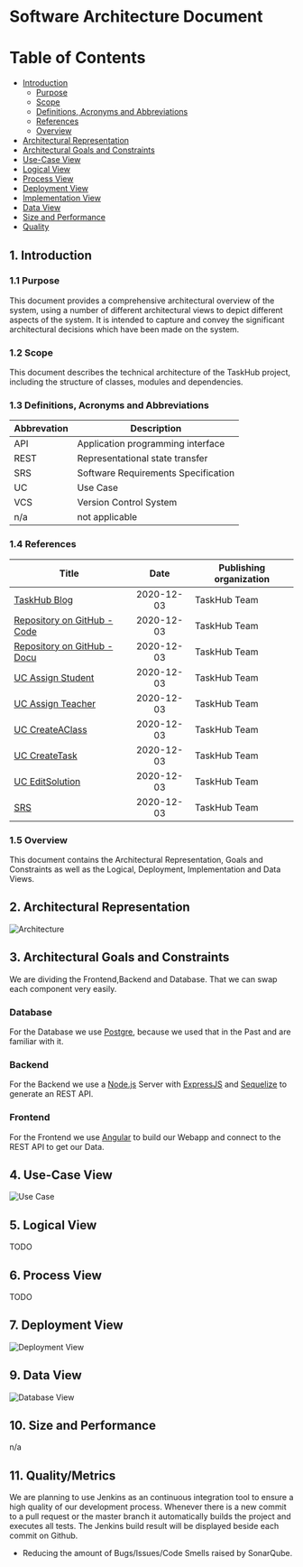 # Software Architecture Document

# Table of Contents
- [Introduction](#1-introduction)
    - [Purpose](#11-purpose)
    - [Scope](#12-scope)
    - [Definitions, Acronyms and Abbreviations](#13-definitions-acronyms-and-abbreviations)
    - [References](#14-references)
    - [Overview](#15-overview)
- [Architectural Representation](#2-architectural-representation)
- [Architectural Goals and Constraints](#3-architectural-goals-and-constraints)
- [Use-Case View](#4-use-case-view)
- [Logical View](#5-logical-view)
- [Process View](#6-process-view)
- [Deployment View](#7-deployment-view)
- [Implementation View](#8-implementation-view)
- [Data View](#9-data-view)
- [Size and Performance](#10-size-and-performance)
- [Quality](#11-quality)

## 1. Introduction

### 1.1 Purpose
This document provides a comprehensive architectural overview of the system, using a number of different architectural views to depict different aspects of the system. It is intended to capture and convey the significant architectural decisions which have been made on the system.

### 1.2 Scope
This document describes the technical architecture of the TaskHub project, including the structure of classes, modules and dependencies.

### 1.3 Definitions, Acronyms and Abbreviations

| Abbrevation | Description                            |
| ----------- | -------------------------------------- |
| API         | Application programming interface      |
| REST        | Representational state transfer        |
| SRS         | Software Requirements Specification    |
| UC          | Use Case                               |
| VCS         | Version Control System                 |
| n/a         | not applicable                         |

### 1.4 References

| Title                                                                                                                               |     Date     | Publishing organization   |
| ------------------------------------------------------------------------------------------------------------------------------------|:------------:| ------------------------- |
| [TaskHub Blog](https://taskhub854228916.wordpress.com/)   	                                                                       	| 2020-12-03   | TaskHub Team              |
| [Repository on GitHub - Code ](https://github.com/Unk3wn/TaskHub---Codebase)	  	                                                  | 2020-12-03   | TaskHub Team              |
| [Repository on GitHub - Docu ](https://github.com/Unk3wn/TaskHub---Documentation)	                                                  | 2020-12-03   | TaskHub Team              |
| [UC Assign Student](https://github.com/Unk3wn/TaskHub---Documentation/blob/master/UC/UseCases/AssignStudent/AssignStudent.md)      | 2020-12-03   | TaskHub Team              |
| [UC Assign Teacher](https://github.com/Unk3wn/TaskHub---Documentation/blob/master/UC/UseCases/AssignTeacher/AssignTeacher.md)      | 2020-12-03   | TaskHub Team              |
| [UC CreateAClass](https://github.com/Unk3wn/TaskHub---Documentation/blob/master/UC/UseCases/CreateAClass/CreateAClass.md)        | 2020-12-03   | TaskHub Team              |
| [UC CreateTask](https://github.com/Unk3wn/TaskHub---Documentation/blob/master/UC/UseCases/CreateTask/CreateTask.md)            | 2020-12-03   | TaskHub Team              |
| [UC EditSolution](https://github.com/Unk3wn/TaskHub---Documentation/blob/master/UC/UseCases/EditSolution/EditSolution.md)        | 2020-12-03   | TaskHub Team              |
| [SRS](https://github.com/Unk3wn/TaskHub---Documentation/blob/master/README.md)                                                      | 2020-12-03   | TaskHub Team              |

### 1.5 Overview
This document contains the Architectural Representation, Goals and Constraints as well
as the Logical, Deployment, Implementation and Data Views.

## 2. Architectural Representation
![Architecture](https://github.com/Unk3wn/TaskHub---Documentation/blob/master/src/stack.png?raw=true)

## 3. Architectural Goals and Constraints
We are dividing the Frontend,Backend and Database. That we can swap each component very easily.

### Database
For the Database we use [Postgre](https://www.postgresql.org/), because we used that in the Past and are familiar with it.

### Backend
For the Backend we use a [Node.js](https://nodejs.org/en/) Server with [ExpressJS]() and [Sequelize](https://sequelize.org/) to generate an REST API.

### Frontend
For the Frontend we use [Angular](https://angular.io/) to build our Webapp and connect to the REST API to get our Data.

## 4. Use-Case View
![Use Case](https://github.com/Unk3wn/TaskHub---Documentation/blob/master/UML/TaskHubUML.png?raw=true)

## 5. Logical View
TODO

## 6. Process View
TODO

## 7. Deployment View
![Deployment View](https://github.com/Unk3wn/TaskHub---Documentation/blob/master/src/DeploymentView.png?raw=true)

## 9. Data View
![Database View](https://github.com/Unk3wn/TaskHub---Documentation/blob/master/src/database.png?raw=true)

## 10. Size and Performance
n/a

## 11. Quality/Metrics
We are planning to use Jenkins as an continuous integration tool to ensure a high quality of our development process. Whenever there is a new commit to a pull request or the master branch it automatically builds the project and executes all tests. The Jenkins build result will be displayed beside each commit on Github.
* Reducing the amount of Bugs/Issues/Code Smells raised by SonarQube.
